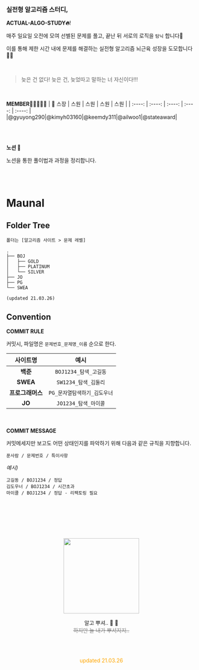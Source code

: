 ### 실전형 알고리즘 스터디,

**ACTUAL-ALGO-STUDY🔥**!

매주 일요일 오전에 모여 선별된 문제를 풀고, 끝난 뒤 서로의 로직을 `탐닉` 합니다👻

이를 통해 제한 시간 내에 문제를 해결하는 실전형 알고리즘 뇌근육 성장을 도모합니다 💪🏻

<br>

> 늦은 건 없다! 늦은 건, 늦었따고 말하는 너 자신이다!!!

<br>

**MEMBER👩🏼‍💻👨‍💻**
| 🔰 스장 | 스원 | 스원 | 스원 | 스원 |
| :----: | :----: | :----: | :----: | :----: |
|@gyuyong290|@kimyh03160|@keemdy311|@ailwoo1|@stateaward|

<br><br>

**노션 📌**

노션을 통한 풀이법과 과정을 정리합니다.

<br><br>

# Maunal

## Folder Tree

```
폴더는 [알고리즘 사이트 > 문제 레벨]

.
├── BOJ
│   ├── GOLD
│   ├── PLATINUM
│   └── SILVER
├── JO
├── PG
└── SWEA

(updated 21.03.26)
```

## Convention

**COMMIT RULE**

커밋시, 파일명은 `문제번호_문제명_이름` 순으로 한다.

|     사이트명     |             예시             |
| :--------------: | :--------------------------: |
|     **백준**     |    `BOJ1234_탐색_고길동`     |
|     **SWEA**     |     `SW1234_탐색_김둘리`     |
| **프로그래머스** | `PG_문자열탐색하기_김도우너` |
|      **JO**      |     `JO1234_탐색_마이콜`     |

<br><br>
**COMMIT MESSAGE**

커밋메세지만 보고도 어떤 상태인지를 파악하기 위해 다음과 같은 규칙을 지향합니다.

`푼사람 / 문제번호 / 특이사항`

_예시)_

```
고길동 / BOJ1234 / 정답
김도우너 / BOJ1234 / 시간초과
마이콜 / BOJ1234 / 정답 - 리팩토링 필요
```

<br><br><br><br><br>

<p align=center>
<img src="https://encrypted-tbn0.gstatic.com/images?q=tbn:ANd9GcTBKXUUXqSp46t06hjDYMAg93FX6ZhNORasYQ&usqp=CAU" height=200>
</p>
<p align=center>알고 뿌셔.. 👊 👊
<br>
<del style="color:gray"> 하지만 늘 내가 뿌셔지지.. <del>
</p>
<br><br>

<p align=center style="color:orange">updated 21.03.26</p>
